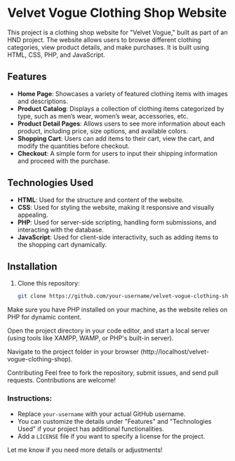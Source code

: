# Velvet Vogue Clothing Shop Website

This project is a clothing shop website for "Velvet Vogue," built as part of an HND project. The website allows users to browse different clothing categories, view product details, and make purchases. It is built using HTML, CSS, PHP, and JavaScript.

## Features

- **Home Page**: Showcases a variety of featured clothing items with images and descriptions.
- **Product Catalog**: Displays a collection of clothing items categorized by type, such as men’s wear, women’s wear, accessories, etc.
- **Product Detail Pages**: Allows users to see more information about each product, including price, size options, and available colors.
- **Shopping Cart**: Users can add items to their cart, view the cart, and modify the quantities before checkout.
- **Checkout**: A simple form for users to input their shipping information and proceed with the purchase.

## Technologies Used

- **HTML**: Used for the structure and content of the website.
- **CSS**: Used for styling the website, making it responsive and visually appealing.
- **PHP**: Used for server-side scripting, handling form submissions, and interacting with the database.
- **JavaScript**: Used for client-side interactivity, such as adding items to the shopping cart dynamically.

## Installation

1. Clone this repository:
   ```bash
   git clone https://github.com/your-username/velvet-vogue-clothing-shop.git
Make sure you have PHP installed on your machine, as the website relies on PHP for dynamic content.

Open the project directory in your code editor, and start a local server (using tools like XAMPP, WAMP, or PHP's built-in server).

Navigate to the project folder in your browser (http://localhost/velvet-vogue-clothing-shop).

Contributing
Feel free to fork the repository, submit issues, and send pull requests. Contributions are welcome!


### Instructions:
- Replace `your-username` with your actual GitHub username.
- You can customize the details under "Features" and "Technologies Used" if your project has additional functionalities.
- Add a `LICENSE` file if you want to specify a license for the project.

Let me know if you need more details or adjustments!
